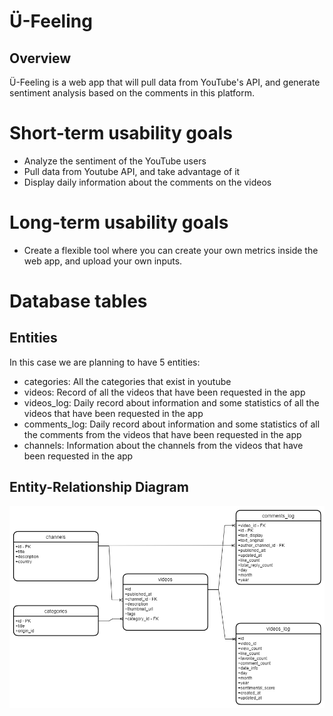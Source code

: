 # Ü-Feeling

## Overview

Ü-Feeling is a web app that will pull data from YouTube's API, and generate sentiment analysis based on the comments in this platform.

# Short-term usability goals

* Analyze the sentiment of the YouTube users
* Pull data from Youtube API, and take advantage of it
* Display daily information about the comments on the videos

# Long-term usability goals

* Create a flexible tool where you can create your own metrics inside the web app, and upload your own inputs.

# Database tables

## Entities

In this case we are planning to have 5 entities:

* categories: All the categories that exist in youtube
* videos: Record of all the videos that have been requested in the app
* videos_log: Daily record about information and some statistics of all the videos that have been requested in the app
* comments_log: Daily record about information and some statistics of all the comments from the videos that have been requested in the app
* channels: Information about the channels from the videos that have been requested in the app 

## Entity-Relationship Diagram

![](images/Entity_Relationship_Diagram.png)